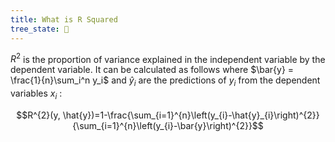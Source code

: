 ```yaml
---
title: What is R Squared
tree_state: 🌱
---
```



$R^2$ is the proportion of variance explained in the independent variable by the dependent variable. It can be calculated as follows where $\bar{y} = \frac{1}{n}\sum_i^n y_i$ and $\hat{y}_i$ are the predictions of $y_i$ from the dependent variables $x_i$ :

$$R^{2}(y, \hat{y})=1-\frac{\sum_{i=1}^{n}\left(y_{i}-\hat{y}_{i}\right)^{2}}{\sum_{i=1}^{n}\left(y_{i}-\bar{y}\right)^{2}}$$